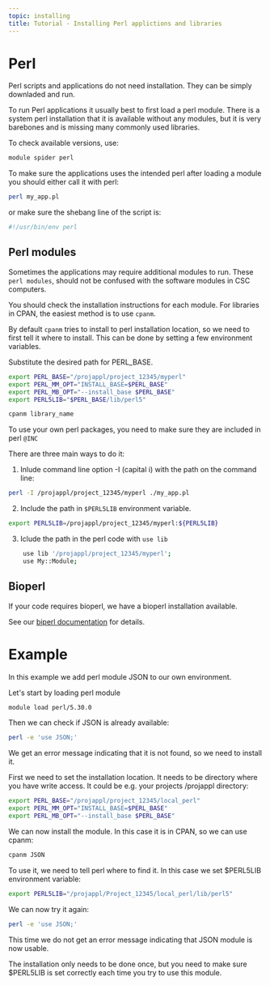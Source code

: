 ```yaml
---
topic: installing
title: Tutorial - Installing Perl applictions and libraries
---
```


# Perl

Perl scripts and applications do not need installation. They can 
be simply downladed and run.

To run Perl applications it usually best to first load a perl module. 
There is a system perl installation that it is available without any
modules, but it is very barebones and is missing many commonly used 
libraries.

To check available versions, use:
```bash
module spider perl
```
To make sure the applications uses the intended perl after loading a 
module you should either call it with perl:
```bash
perl my_app.pl
```
or make sure the shebang line of the script is:
```bash
#!/usr/bin/env perl
```

## Perl modules

Sometimes the applications may require additional modules to run.
These `perl modules`, should not be confused with the software 
modules in CSC computers.

You should check the installation instructions for each module. For
libraries in CPAN, the easiest method is to use `cpanm`.

By default `cpanm` tries to install to perl installation location, so
we need to first tell it where to install. This can be done by
setting a few environment variables.

Substitute the desired path for PERL_BASE.
```bash
export PERL_BASE="/projappl/project_12345/myperl"
export PERL_MM_OPT="INSTALL_BASE=$PERL_BASE"
export PERL_MB_OPT="--install_base $PERL_BASE"
export PERL5LIB="$PERL_BASE/lib/perl5"

cpanm library_name
```

To use your own perl packages, you need to make sure they are 
included in perl `@INC`

There are three main ways to do it:
1. Inlude command line option -I (capital i) with the path on the command line:
```bash
perl -I /projappl/project_12345/myperl ./my_app.pl
```
2. Include the path in `$PERL5LIB` environment variable.
```bash
export PERL5LIB=/projappl/project_12345/myperl:${PERL5LIB}
```
3. Iclude the path in the perl code with `use lib`
```bash
    use lib '/projappl/project_12345/myperl';
    use My::Module;
```
## Bioperl
If your code requires bioperl, we have a bioperl installation available.

See our [biperl documentation](https://docs.csc.fi/apps/bioperl/) for details.

# Example

In this example we add perl module JSON to our own environment.

Let's start by loading perl module
```bash
module load perl/5.30.0
```
Then we can check if JSON is already available:
```bash
perl -e 'use JSON;'
```
We get an error message indicating that it is not found, so we need to install it.

First we need to set the installation location. It needs to be directory where 
you have write access. It could be e.g. your projects /projappl directory:
```bash
export PERL_BASE="/projappl/project_12345/local_perl"
export PERL_MM_OPT="INSTALL_BASE=$PERL_BASE"
export PERL_MB_OPT="--install_base $PERL_BASE"
```
We can now install the module. In this case it is in CPAN, so we can use cpanm:
```bash
cpanm JSON
```
To use it, we need to tell perl where to find it. In this case we set $PERL5LIB
environment variable: 
```bash
export PERL5LIB="/projappl/Project_12345/local_perl/lib/perl5"
```
We can now try it again:
```bash
perl -e 'use JSON;'
```
This time we do not get an error message indicating that JSON module is now usable.

The installation only needs to be done once, but you need to make sure $PERL5LIB
is set correctly each time you try to use this module.